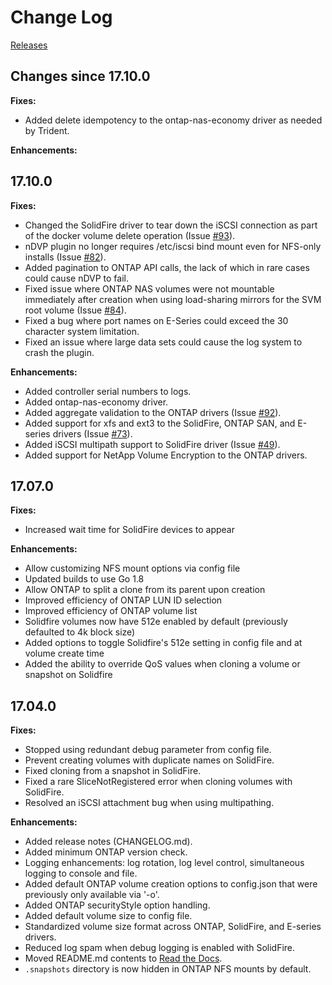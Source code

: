 # Change Log

[Releases](https://github.com/NetApp/netappdvp/releases)

## Changes since 17.10.0

**Fixes:**
- Added delete idempotency to the ontap-nas-economy driver as needed by Trident.

**Enhancements:**


## 17.10.0

**Fixes:**
- Changed the SolidFire driver to tear down the iSCSI connection as part
  of the docker volume delete operation (Issue [#93](https://github.com/NetApp/netappdvp/issues/93)).
- nDVP plugin no longer requires /etc/iscsi bind mount even for NFS-only
  installs (Issue [#82](https://github.com/NetApp/netappdvp/issues/82)).
- Added pagination to ONTAP API calls, the lack of which in rare cases
  could cause nDVP to fail.
- Fixed issue where ONTAP NAS volumes were not mountable immediately
  after creation when using load-sharing mirrors for the SVM root
  volume (Issue [#84](https://github.com/NetApp/netappdvp/issues/84)).
- Fixed a bug where port names on E-Series could exceed the 30 character
  system limitation.
- Fixed an issue where large data sets could cause the log system to
  crash the plugin.

**Enhancements:**
- Added controller serial numbers to logs.
- Added ontap-nas-economy driver.
- Added aggregate validation to the ONTAP drivers
  (Issue [#92](https://github.com/NetApp/netappdvp/issues/92)).
- Added support for xfs and ext3 to the SolidFire, ONTAP SAN, and
  E-series drivers (Issue [#73](https://github.com/NetApp/netappdvp/issues/73)).
- Added iSCSI multipath support to SolidFire driver (Issue [#49](https://github.com/NetApp/netappdvp/issues/49)).
- Added support for NetApp Volume Encryption to the ONTAP drivers.

## 17.07.0

**Fixes:**
- Increased wait time for SolidFire devices to appear

**Enhancements:**

- Allow customizing NFS mount options via config file
- Updated builds to use Go 1.8
- Allow ONTAP to split a clone from its parent upon creation
- Improved efficiency of ONTAP LUN ID selection
- Improved efficiency of ONTAP volume list
- Solidfire volumes now have 512e enabled by default (previously defaulted to 4k block size)
- Added options to toggle Solidfire's 512e setting in config file and at volume create time
- Added the ability to override QoS values when cloning a volume or snapshot on Solidfire

## 17.04.0

**Fixes:**

- Stopped using redundant debug parameter from config file.
- Prevent creating volumes with duplicate names on SolidFire.
- Fixed cloning from a snapshot in SolidFire.
- Fixed a rare SliceNotRegistered error when cloning volumes with SolidFire.
- Resolved an iSCSI attachment bug when using multipathing.

**Enhancements:**

- Added release notes (CHANGELOG.md).
- Added minimum ONTAP version check.
- Logging enhancements: log rotation, log level control, simultaneous logging
to console and file.
- Added default ONTAP volume creation options to config.json that were previously only available via '-o'.
- Added ONTAP securityStyle option handling.
- Added default volume size to config file.
- Standardized volume size format across ONTAP, SolidFire, and E-series drivers.
- Reduced log spam when debug logging is enabled with SolidFire.
- Moved README.md contents to [Read the Docs](http://netappdvp.readthedocs.io/en/latest/).
- `.snapshots` directory is now hidden in ONTAP NFS mounts by default.
